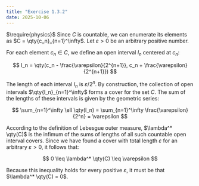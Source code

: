 ```yaml
---
title: "Exercise 1.3.2"
date: 2025-10-06
---
```

$\require{physics}$
Since $C$ is countable, we can enumerate its elements as $C = \qty{c_n}_{n=1}^\infty$. 
Let $\varepsilon > 0$ be an arbitrary positive number. 

For each element $c_n \in C$, we define an open interval $I_n$ centered at $c_n$:

$$
  I_n = \qty(c_n - \frac{\varepsilon}{2^{n+1}}, c_n + \frac{\varepsilon}{2^{n+1}})
$$

The length of each interval $I_n$ is $\varepsilon / 2^n$. 
By construction, the collection of open intervals $\qty{I_n}_{n=1}^\infty$ forms a cover for the set $C$. 
The sum of the lengths of these intervals is given by the geometric series:

$$
  \sum_{n=1}^\infty \ell \qty(I_n) = \sum_{n=1}^\infty \frac{\varepsilon}{2^n} = \varepsilon
$$
 
According to the definition of Lebesgue outer measure, $\lambda^* \qty(C)$ is the infimum of the sums of lengths of all such countable open interval covers. 
Since we have found a cover with total length $\varepsilon$ for an arbitrary $\varepsilon > 0$, it follows that:

$$
  0 \leq \lambda^* \qty(C) \leq \varepsilon
$$

Because this inequality holds for every positive $\varepsilon$, it must be that $\lambda^* \qty(C) = 0$. 
